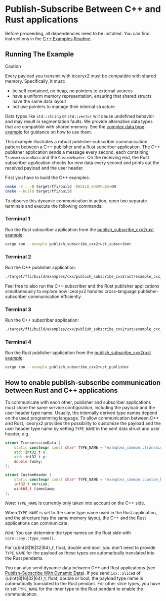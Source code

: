 # Publish-Subscribe Between C++ and Rust applications

Before proceeding, all dependencies need to be installed. You can find
instructions in the [C++ Examples Readme](../README.md).

## Running The Example

> [!CAUTION]
> Every payload you transmit with iceoryx2 must be compatible with shared
> memory. Specifically, it must:
>
> * be self contained, no heap, no pointers to external sources
> * have a uniform memory representation, ensuring that shared structs have the
>     same data layout
> * not use pointers to manage their internal structure
>
> Data types like `std::string` or `std::vector` will cause undefined behavior
> and may result in segmentation faults. We provide alternative data types
> that are compatible with shared memory. See the
> [complex data type example](../complex_data_types) for guidance on how to
> use them.

This example illustrates a robust publisher-subscriber communication pattern
between a C++ publisher and a Rust subcriber application. The C++ publisher
application sends a message every second, each containing `TransmissionData` and
the `CustomHeader`. On the receiving end, the Rust subscriber application checks
for new data every second and prints out the received payload and the user
header.

First you have to build the C++ examples:

```sh
cmake -S . -B target/ffi/build -DBUILD_EXAMPLES=ON
cmake --build target/ffi/build
```

To observe this dynamic communication in action, open two separate terminals and
execute the following commands:

### Terminal 1

Run the Rust subscriber application from the
[publish_subscribe_cxx2rust example](../../rust/publish_subscribe_cxx2rust):

```sh
cargo run --example publish_subscribe_cxx2rust_subscriber
```

### Terminal 2

Run the C++ publisher application:

```sh
./target/ffi/build/examples/cxx/publish_subscribe_cxx2rust/example_cxx_publish_subscribe_cxx2rust_publisher
```

Feel free to also run the C++ subscriber and the Rust publisher applications
simultaneously to explore how iceoryx2 handles cross-language
publisher-subscriber communication efficiently.

### Terminal 3

Run the C++ subscriber application:

```sh
./target/ffi/build/examples/cxx/publish_subscribe_cxx2rust/example_cxx_publish_subscribe_cxx2rust_subscriber
```

### Terminal 4

Run the Rust publisher application from the
[publish_subscribe_cxx2rust example](../../rust/publish_subscribe_cxx2rust):

```sh
cargo run --example publish_subscribe_cxx2rust_publisher
```

## How to enable publish-subscribe communication between Rust and C++ applications

To communicate with each other, publisher and subscriber applications must share
the same service configuration, including the payload and the user header type
name. Usually, the internally derived type names depend on the used programming
language. To allow communication between C++ and Rust, iceoryx2 provides the
possibility to customize the payload and the user header type name by setting
`TYPE_NAME` in the sent data struct and user header, e.g.

```cxx
struct TransmissionData {
    static constexpr const char* TYPE_NAME = "examples_common::transmission_data::TransmissionData";
    std::int32_t x;
    std::int32_t y;
    double funky;
};

struct CustomHeader {
    static constexpr const char* TYPE_NAME = "examples_common::custom_header::CustomHeader";
    int32_t version;
    uint64_t timestamp;
};
```

_Note:_ `TYPE_NAME` is currently only taken into account on the C++ side.

When `TYPE_NAME` is set to the same type name used in the Rust application, and
the structure has the same memory layout, the C++ and the Rust applications can
communicate.

_Hint:_ You can determine the type names on the Rust side with
`core::any::type_name()`.

For {u}int{8|16|32|64}_t, float, double and bool, you don't need to provide
`TYPE_NAME` for the payload as these types are automatically translated into the
Rust pendants.

You can also send dynamic data between C++ and Rust applications (see
[Publish-Subscribe With Dynamic Data](../publish_subscribe_dynamic_data)). If
you send `iox::Slice`s of {u}int{8|16|32|64}_t, float, double or bool, the
payload type name is automatically translated to the Rust pendant. For other
slice types, you have to set `TYPE_NAME` for the inner type to the Rust pendant
to enable the communication.

